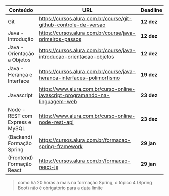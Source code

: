 | Conteúdo                    | URL                                                          | Deadline   |
| --------------------------- | ------------------------------------------------------------ | ---------- |
| Git                         | https://cursos.alura.com.br/course/git-github-controle-de-versao | **12 dez** |
| Java - Introdução           | https://cursos.alura.com.br/course/java-primeiros-passos     | **12 dez** |
| Java - Orientação a Objetos | https://cursos.alura.com.br/course/java-introducao-orientacao-objetos | **12 dez** |
| Java - Herança e Interface  | https://cursos.alura.com.br/course/java-heranca-interfaces-polimorfismo | **19 dez** | 
| Javascript | https://www.alura.com.br/curso-online-javascript-programando-na-linguagem-web | **23 dez** | 
| Node - REST com Express e MySQL | https://www.alura.com.br/curso-online-node-rest-api | **23 dez** |
| (Backend) Formação Spring | https://cursos.alura.com.br/formacao-spring-framework | **29 jan** |
| (Frontend) Formação React | https://cursos.alura.com.br/formacao-react-js | **29 jan** |

> como há 20 horas a mais na formação Spring, o tópico 4 (Spring Boot) não é obrigatório para a data limite
